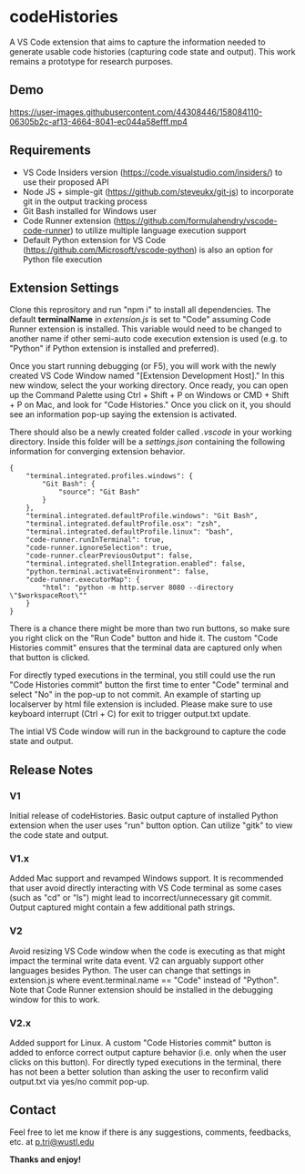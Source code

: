 # codeHistories

A VS Code extension that aims to capture the information needed to generate usable code histories (capturing code state and output). This work remains a prototype for research purposes.

## Demo

https://user-images.githubusercontent.com/44308446/158084110-06305b2c-af13-4664-8041-ec044a58efff.mp4

## Requirements

* VS Code Insiders version (https://code.visualstudio.com/insiders/) to use their proposed API
* Node JS + simple-git (https://github.com/steveukx/git-js) to incorporate git in the output tracking process
* Git Bash installed for Windows user
* Code Runner extension (https://github.com/formulahendry/vscode-code-runner) to utilize multiple language execution support
* Default Python extension for VS Code (https://github.com/Microsoft/vscode-python) is also an option for Python file execution

## Extension Settings

Clone this reprository and run "npm i" to install all dependencies. The default **terminalName** in *extension.js* is set to "Code" assuming Code Runner extension is installed. This variable would need to be changed to another name if other semi-auto code execution extension is used (e.g. to "Python" if Python extension is installed and preferred). 

Once you start running debugging (or F5), you will work with the newly created VS Code Window named "[Extension Development Host]." In this new window, select the your working directory. Once ready, you can open up the Command Palette using Ctrl + Shift + P on Windows or CMD + Shift + P on Mac, and look for "Code Histories." Once you click on it, you should see an information pop-up saying the extension is activated.

There should also be a newly created folder called *.vscode* in your working directory. Inside this folder will be a *settings.json* containing the following information for converging extension behavior.

```
{
    "terminal.integrated.profiles.windows": {
        "Git Bash": {
            "source": "Git Bash"
        }
    },
    "terminal.integrated.defaultProfile.windows": "Git Bash",
    "terminal.integrated.defaultProfile.osx": "zsh",
    "terminal.integrated.defaultProfile.linux": "bash",
    "code-runner.runInTerminal": true,
    "code-runner.ignoreSelection": true,
    "code-runner.clearPreviousOutput": false,
    "terminal.integrated.shellIntegration.enabled": false,
    "python.terminal.activateEnvironment": false,
    "code-runner.executorMap": {
        "html": "python -m http.server 8080 --directory \"$workspaceRoot\""
    }
}
```

There is a chance there might be more than two run buttons, so make sure you right click on the "Run Code" button and hide it. The custom "Code Histories commit" ensures that the terminal data are captured only when that button is clicked. 

For directly typed executions in the terminal, you still could use the run "Code Histories commit" button the first time to enter "Code" terminal and select "No" in the pop-up to not commit. An example of starting up localserver by html file extension is included. Please make sure to use keyboard interrupt (Ctrl + C) for exit to trigger output.txt update.

The intial VS Code window will run in the background to capture the code state and output.

## Release Notes

### V1

Initial release of codeHistories. Basic output capture of installed Python extension when the user uses "run" button option. Can utilize "gitk" to view the code state and output.

### V1.x

Added Mac support and revamped Windows support. It is recommended that user avoid directly interacting with VS Code terminal as some cases (such as "cd" or "ls") might lead to incorrect/unnecessary git commit. Output captured might contain a few additional path strings.

### V2

Avoid resizing VS Code window when the code is executing as that might impact the terminal write data event. V2 can arguably support other languages besides Python. The user can change that settings in extension.js where event.terminal.name == "Code" instead of "Python". Note that Code Runner extension should be installed in the debugging window for this to work.

### V2.x

Added support for Linux. A custom "Code Histories commit" button is added to enforce correct output capture behavior (i.e. only when the user clicks on this button). For directly typed executions in the terminal, there has not been a better solution than asking the user to reconfirm valid output.txt via yes/no commit pop-up.

## Contact

Feel free to let me know if there is any suggestions, comments, feedbacks, etc. at p.tri@wustl.edu

**Thanks and enjoy!**
